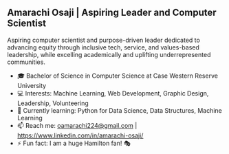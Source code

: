## Amarachi Osaji | Aspiring Leader and Computer Scientist

<!--
**theyalllove-saj/theyalllove-saj** is a ✨ _special_ ✨ repository because its `README.md` (this file) appears on your GitHub profile.
-->
Aspiring computer scientist and purpose-driven leader dedicated to advancing equity through inclusive tech, service, and values-based leadership, while excelling academically and uplifting underrepresented communities.

- 🎓 Bachelor of Science in Computer Science at Case Western Reserve University
- 💻 Interests: Machine Learning, Web Development, Graphic Design, Leadership, Volunteering
- 🌱 Currently learning: Python for Data Science, Data Structures, Machine Learning
- 📫 Reach me: oamarachi224@gmail.com | https://www.linkedin.com/in/amarachi-osaji/
- ⚡ Fun fact: I am a huge Hamilton fan! 🎭

